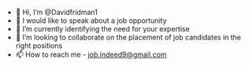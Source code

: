- 👋 Hi, I’m @Davidfridman1
- 👀 I would like to speak about a job opportunity
- 🌱 I’m currently identifying the need for your expertise
- 💞️ I’m looking to collaborate on the placement of job candidates in the right positions
- 📫 How to reach me - job.indeed9@gmail.com

<!---
Davidfridman1/Davidfridman1 is a ✨ special ✨ repository because its `README.md` (this file) appears on your GitHub profile.
You can click the Preview link to take a look at your changes.
--->
